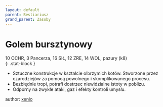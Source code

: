 ```yaml
---
layout: default
parent: Bestiariusz
grand_parent: Zasoby
---
```

# Golem bursztynowy

10 OCHR, 3 Pancerza, 16 SIŁ, 12 ZRE, 14 WOL, pazury (k8)  
{: .stat-block }

- Sztuczne konstrukcje w kształcie olbrzymich kotów. Stworzone przez czarodziejów za pomocą powolnego i skomplikowanego procesu.  
- Bezbłędnie tropi, potrafi dostrzec niewidzialne istoty w pobliżu.  
- Odporny na zwykłe ataki, gaz i efekty kontroli umysłu.  

author: [xenio](https://xenioinabottle.blogspot.com)
